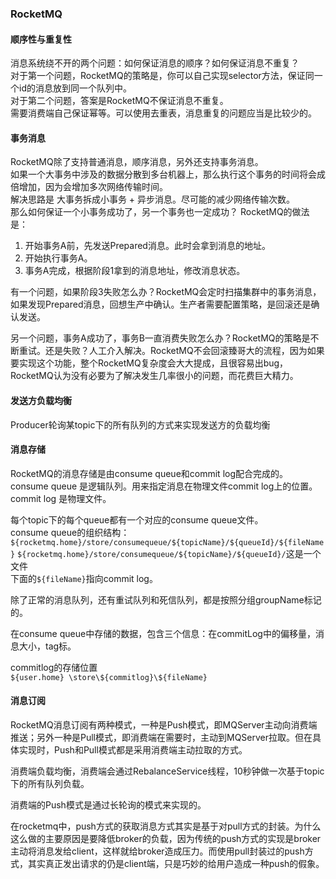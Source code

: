 ### RocketMQ
#### 顺序性与重复性
消息系统绕不开的两个问题：如何保证消息的顺序？如何保证消息不重复？  
对于第一个问题，RocketMQ的策略是，你可以自己实现selector方法，保证同一个id的消息放到同一个队列中。  
对于第二个问题，答案是RocketMQ不保证消息不重复。  
需要消费端自己保证幂等。可以使用去重表，消息重复的问题应当是比较少的。  

#### 事务消息
RocketMQ除了支持普通消息，顺序消息，另外还支持事务消息。  
如果一个大事务中涉及的数据分散到多台机器上，那么执行这个事务的时间将会成倍增加，因为会增加多次网络传输时间。  
解决思路是 大事务拆成小事务 + 异步消息。尽可能的减少网络传输次数。  
那么如何保证一个小事务成功了，另一个事务也一定成功？
RocketMQ的做法是：

1. 开始事务A前，先发送Prepared消息。此时会拿到消息的地址。
2. 开始执行事务A。
3. 事务A完成，根据阶段1拿到的消息地址，修改消息状态。

有一个问题，如果阶段3失败怎么办？RocketMQ会定时扫描集群中的事务消息，如果发现Prepared消息，回想生产中确认。生产者需要配置策略，是回滚还是确认发送。  

另一个问题，事务A成功了，事务B一直消费失败怎么办？RocketMQ的策略是不断重试。还是失败？人工介入解决。RocketMQ不会回滚臻哥大的流程，因为如果要实现这个功能，整个RocketMQ复杂度会大大提成，且很容易出bug，RocketMQ认为没有必要为了解决发生几率很小的问题，而花费巨大精力。

#### 发送方负载均衡
Producer轮询某topic下的所有队列的方式来实现发送方的负载均衡

#### 消息存储
RocketMQ的消息存储是由consume queue和commit log配合完成的。  
consume queue 是逻辑队列。用来指定消息在物理文件commit log上的位置。  
commit log 是物理文件。  

每个topic下的每个queue都有一个对应的consume queue文件。  
consume queue的组织结构：
`${rocketmq.home}/store/consumequeue/${topicName}/${queueId}/${fileName}`
`${rocketmq.home}/store/consumequeue/${topicName}/${queueId}/`这是一个文件  
下面的`${fileName}`指向commit log。  

除了正常的消息队列，还有重试队列和死信队列，都是按照分组groupName标记的。  

在consume queue中存储的数据，包含三个信息：在commitLog中的偏移量，消息大小，tag标。  

commitlog的存储位置  
`${user.home} \store\${commitlog}\${fileName}`

#### 消息订阅
RocketMQ消息订阅有两种模式，一种是Push模式，即MQServer主动向消费端推送；另外一种是Pull模式，即消费端在需要时，主动到MQServer拉取。但在具体实现时，Push和Pull模式都是采用消费端主动拉取的方式。

消费端负载均衡，消费端会通过RebalanceService线程，10秒钟做一次基于topic下的所有队列负载。  

消费端的Push模式是通过长轮询的模式来实现的。  

在rocketmq中，push方式的获取消息方式其实是基于对pull方式的封装。为什么这么做的主要原因是要降低broker的负载，因为传统的push方式的实现是broker主动将消息发给client，这样就给broker造成压力。而使用pull封装过的push方式，其实真正发出请求的仍是client端，只是巧妙的给用户造成一种push的假象。






